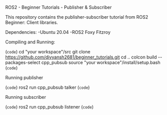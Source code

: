 ROS2 - Beginner Tutorials - Publisher & Subscriber

This repository contains the publisher-subscriber tutorial from ROS2 Beginner: Client libraries.

Dependencies:
-Ubuntu 20.04
-ROS2 Foxy Fitzroy

Compiling and Running:

(`code`)
cd "your workspace"/src
git clone https://github.com/divyansh2681/beginner_tutorials.git
cd ..
colcon build --packages-select cpp_pubsub
source "your workspace"/install/setup.bash
(`code`)

Running publisher
 
(`code`) ros2 run cpp_pubsub talker (`code`)

Running subscriber

(`code`) ros2 run cpp_pubsub listener (`code`)
